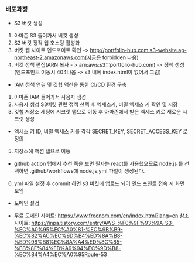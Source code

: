 ### 배포과정

* S3 버킷 생성
1. 아마존 S3 들어가서 버킷 생성
2. S3 버킷 정적 웹 호스팅 활성화
3. 버킷 웹 사이트 엔드포이트 확인 -> http://portfolio-hub.com.s3-website.ap-northeast-2.amazonaws.com(지금은 forbidden 나옴)
4. 버킷 정책 편집(ARN 복사 - > arn:aws:s3:::portfolio-hub.com)
 -> 정책 생성(엔드포인트 이동시 404나옴 -> s3 내에 index.html이 없어서 그럼)

* IAM 정책 연결 및 깃헙 액션을 통한 CI/CD 환경 구축
1. 아마존 IAM 들어가서 사용자 생성
2. 사용자 생성 S3버킷 관련 정책 선택 후 엑세스키, 비밀 엑세스 키 확인 및 저장
3. 깃헙 저장소 세팅에 시크릿 탭으로 이동 후 아마존에서 받은 엑세스 키로 새로운 시크릿 생성
 - 엑세스 키 ID, 비밀 엑세스 키를 각각 SECRET_KEY, SECRET_ACCESS_KEY 로 정의
5. 저장소에 액션 탭으로 이동
 - github action 탭에서 추천 쪽을 보면 필자는 react를 사용했으므로 node.js 를 선택하면 
.github/workflows에 node.js.yml 파일이 생성된다.
6. yml 파일 설정 후 commit 하면 s3 버킷에 업로드 되어 엔드 포인트 접속 시 화면 보임

* 도메인 설정
- 무료 도메인 사이트:  https://www.freenom.com/en/index.html?lang=en
참조 사이트: https://inpa.tistory.com/entry/AWS-%F0%9F%93%9A-S3-%EC%A0%95%EC%A0%81-%EC%9B%B9-%EC%82%AC%EC%9D%B4%ED%8A%B8-%ED%98%B8%EC%8A%A4%ED%8C%85-%EB%8F%84%EB%A9%94%EC%9D%B8-%EC%84%A4%EC%A0%95Route-53
